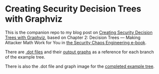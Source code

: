 # Creating Security Decision Trees with Graphviz
This is the companion repo to my blog post on [Creating Security Decision Trees with Graphviz](https://swagitda.com/blog/posts/security-decision-trees-with-graphviz/), based on Chapter 2: Decision Trees — Making Attacker Math Work for You in [the Security Chaos Engineering e-book](https://www.verica.io/sce-book/).

There are [.dot files](/branch-dot-files) and their [output graphs](/branch-images) as a reference for each branch of the example tree.

There is also the .dot file and graph image for the [completed example tree](/full-tree).
